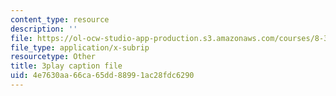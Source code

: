 ```yaml
---
content_type: resource
description: ''
file: https://ol-ocw-studio-app-production.s3.amazonaws.com/courses/8-334-statistical-mechanics-ii-statistical-physics-of-fields-spring-2014/4e7630aa66ca65dd88991ac28fdc6290_NLKJdcb1E5I.srt
file_type: application/x-subrip
resourcetype: Other
title: 3play caption file
uid: 4e7630aa-66ca-65dd-8899-1ac28fdc6290
---
```

